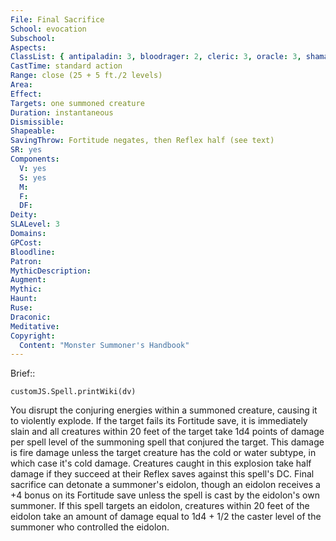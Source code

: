 ```yaml
---
File: Final Sacrifice
School: evocation
Subschool: 
Aspects: 
ClassList: { antipaladin: 3, bloodrager: 2, cleric: 3, oracle: 3, shaman: 3, sorcerer: 3, wizard: 3, summoner: 2, unchained summoner: 2, witch: 4 }
CastTime: standard action
Range: close (25 + 5 ft./2 levels)
Area: 
Effect: 
Targets: one summoned creature
Duration: instantaneous
Dismissible: 
Shapeable: 
SavingThrow: Fortitude negates, then Reflex half (see text)
SR: yes
Components:
  V: yes
  S: yes
  M: 
  F: 
  DF: 
Deity: 
SLALevel: 3
Domains: 
GPCost: 
Bloodline: 
Patron: 
MythicDescription: 
Augment: 
Mythic: 
Haunt: 
Ruse: 
Draconic: 
Meditative: 
Copyright:
  Content: "Monster Summoner's Handbook"
---
```

Brief:: 

```dataviewjs
customJS.Spell.printWiki(dv)
```

You disrupt the conjuring energies within a summoned creature, causing it to violently explode. If the target fails its Fortitude save, it is immediately slain and all creatures within 20 feet of the target take 1d4 points of damage per spell level of the  summoning spell that conjured the target. This damage is fire damage unless the target creature has the cold or water subtype, in which case it's cold damage. Creatures caught in this explosion take half damage if they succeed at their Reflex saves against this spell's DC. Final sacrifice can detonate a summoner's eidolon, though an eidolon receives a +4 bonus on its Fortitude save unless the spell is cast by the eidolon's own summoner. If this spell targets an eidolon, creatures within 20 feet of the eidolon take an amount of damage equal to 1d4 + 1/2 the caster level of the summoner who controlled the eidolon.

